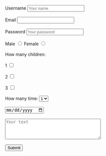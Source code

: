 <!doctype html>
<html lang="en" dir="ltr">
    <head>
        <meta charset="utf-8">
        <title>
            Frp
        </title>
    </head>
    <body>
        <form class="" action="https://vi.wikipedia.org/" method="post">
            <label for="username">Username</label>
            <input id="username" type="text" name="" value="" placeholder="Your name"> <br><br>
            <label for="email">Email</label>
            <input id="email" type="email" name="" value="" required><br><br>
            <label for="password">Password</label>
            <input id="password" type="password" name="password" value="" placeholder="Your password" 
            required pattern=".{4,8}" title="Please write 4-8 characters"><br><br>
            <lable for="">Male</lable>
            <input type="radio" name="parents" value="">
            <lable for="">Female</lable>
            <input type="radio" name="parents" value=""><br><br>
            <lable for="">How many children:</lable><br><br>
            <lable for="">1</lable>
            <input type="checkbox" name="children" value=""><br><br>
            <lable for="">2</lable>
            <input type="checkbox" name="children" value=""><br><br>
            <lable for="">3</lable>
            <input type="checkbox" name="children" value=""><br><br>
            <lable for="">How many time:</lable>
            <select class="" name="">
                <option value="">1</option>
                <option value="">2</option>
                <option value="">3</option>
            </select><br><br>
            <input type="date" name="" value=""><br><br>
            <textarea name="name" rows="4" cols="36" placeholder="Your text"></textarea><br><br>
            <input type="submit" name="" value="Submit"><br><br>
        </form>
    </body>
</html>
